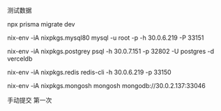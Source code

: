 
测试数据

npx prisma migrate dev

nix-env -iA nixpkgs.mysql80
mysql -u root -p -h 30.0.6.219 -P 33151

nix-env -iA nixpkgs.postgrey
psql -h 30.0.7.151 -p 32802 -U postgres -d verceldb

nix-env -iA nixpkgs.redis
redis-cli -h 30.0.6.219 -p 33150

nix-env -iA nixpkgs.mongosh
mongosh mongodb://30.0.2.137:33046

手动提交 第一次
